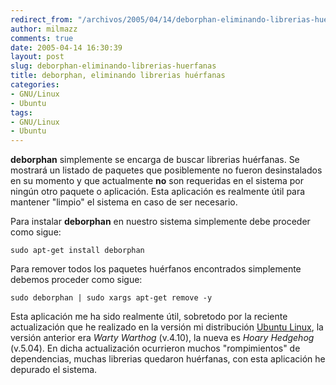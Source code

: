 ```yaml
---
redirect_from: "/archivos/2005/04/14/deborphan-eliminando-librerias-huerfanas/"
author: milmazz
comments: true
date: 2005-04-14 16:30:39
layout: post
slug: deborphan-eliminando-librerias-huerfanas
title: deborphan, eliminando librerias huérfanas
categories:
- GNU/Linux
- Ubuntu
tags:
- GNU/Linux
- Ubuntu
---
```


**deborphan** simplemente se encarga de buscar librerias huérfanas. Se mostrará un listado de paquetes que posiblemente no fueron desinstalados en su momento y que actualmente **no** son requeridas en el sistema por ningún otro paquete o aplicación. Esta aplicación es realmente útil para mantener "limpio" el sistema en caso de ser necesario.

Para instalar **deborphan** en nuestro sistema simplemente debe proceder como sigue:

    sudo apt-get install deborphan

Para remover todos los paquetes huérfanos encontrados simplemente debemos proceder como sigue:

    sudo deborphan | sudo xargs apt-get remove -y

Esta aplicación me ha sido realmente útil, sobretodo por la reciente actualización que he realizado en la versión mi distribución [Ubuntu Linux](http://www.ubuntulinux.org/), la versión anterior era _Warty Warthog_ (v.4.10), la nueva es _Hoary Hedgehog_ (v.5.04). En dicha actualización ocurrieron muchos "rompimientos" de dependencias, muchas librerias quedaron huérfanas, con esta aplicación he depurado el sistema.
